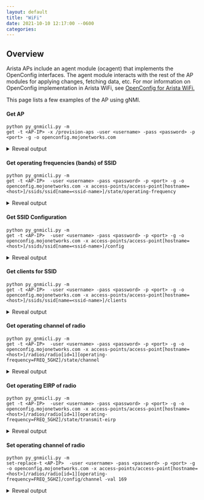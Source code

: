 ```yaml
---
layout: default
title: "WiFi"
date: 2021-10-10 12:17:00 --0600
categories:
---
```


## Overview 

Arista APs include an agent module (ocagent) that implements the OpenConfig interfaces. The agent module interacts with the rest of the AP modules for applying changes, fetching data, etc. For mor information on OpenConfig implementation in Arista WiFi, see [OpenConfig for Arista WiFi.](https://wifihelp.arista.com/post/openconfig-for-arista-wifi?term=openconfig&page=1)

This page lists a few examples of the AP using gNMI.

#### Get AP

```shell
python py_gnmicli.py -m 
get -t <AP-IP> -x /provision-aps -user <username> -pass <password> -p <port> -g -o openconfig.mojonetworks.com
```

<details><summary>Reveal output</summary>
<p>

```javascript
{
  "openconfig-ap-manager:provision-ap": [
    {
      "mac": "30:86:2D:B0:0F:EF", 
      "config": {
        "country-code": "IN", 
        "hostname": "arista"
      }, 
      "state": {
        "country-code": "IN", 
        "hostname": "arista"
      }
    }
  ]
}
```

</p>
</details>

#### Get operating frequencies (bands) of SSID

```shell
python py_gnmicli.py -m
get -t <AP-IP>  -user <username> -pass <password> -p <port> -g -o openconfig.mojonetworks.com -x access-points/access-point[hostname=<host>]/ssids/ssid[name=<ssid-name>]/state/operating-frequency
```

<details><summary>Reveal output</summary>
<p>

```javascript
FREQ_2_5_GHZ
```

</p>
</details>

#### Get SSID Configuration

```shell
python py_gnmicli.py -m 
get -t <AP-IP>  -user <username> -pass <password> -p <port> -g -o openconfig.mojonetworks.com -x access-points/access-point[hostname=<host>]/ssids/ssid[name=<ssid-name>]/config
```

<details><summary>Reveal output</summary>
<p>

```javascript
{
  "openconfig-access-points:dva": true, 
  "openconfig-access-points:supported-data-rates-5g": [
    "openconfig-wifi-types:RATE_11MB", 
    "openconfig-wifi-types:RATE_12MB", 
    "openconfig-wifi-types:RATE_18MB", 
    "openconfig-wifi-types:RATE_24MB", 
    "openconfig-wifi-types:RATE_36MB", 
    "openconfig-wifi-types:RATE_48MB", 
    "openconfig-wifi-types:RATE_54MB"
  ], 
  "openconfig-access-points:opmode": "WPA2_PERSONAL", 
  "openconfig-access-points:okc": true, 
  "openconfig-access-points:supported-data-rates-2g": [
    "openconfig-wifi-types:RATE_11MB", 
    "openconfig-wifi-types:RATE_12MB", 
    "openconfig-wifi-types:RATE_18MB", 
    "openconfig-wifi-types:RATE_24MB", 
    "openconfig-wifi-types:RATE_36MB", 
    "openconfig-wifi-types:RATE_48MB", 
    "openconfig-wifi-types:RATE_54MB"
  ], 
  "openconfig-access-points:name": "OCWiFi1", 
  "openconfig-access-points:basic-data-rates-2g": [
    "openconfig-wifi-types:RATE_11MB", 
    "openconfig-wifi-types:RATE_12MB", 
    "openconfig-wifi-types:RATE_18MB", 
    "openconfig-wifi-types:RATE_24MB", 
    "openconfig-wifi-types:RATE_36MB", 
    "openconfig-wifi-types:RATE_48MB", 
    "openconfig-wifi-types:RATE_54MB"
  ], 
  "openconfig-access-points:wpa2-psk": "0123456789", 
  "openconfig-access-points:basic-data-rates-5g": [
    "openconfig-wifi-types:RATE_11MB", 
    "openconfig-wifi-types:RATE_12MB", 
    "openconfig-wifi-types:RATE_18MB", 
    "openconfig-wifi-types:RATE_24MB", 
    "openconfig-wifi-types:RATE_36MB", 
    "openconfig-wifi-types:RATE_48MB", 
    "openconfig-wifi-types:RATE_54MB"
  ]
}

```

</p>
</details>


#### Get clients for SSID

```shell
python py_gnmicli.py -m 
get -t <AP-IP>  -user <username> -pass <password> -p <port> -g -o openconfig.mojonetworks.com -x access-points/access-point[hostname=<host>]/ssids/ssid[name=<ssid-name>]/clients
```

<details><summary>Reveal output</summary>
<p>

```javascript
{
  "openconfig-access-points:client": [
    {
      "mac": "C2:2F:42:79:CB:BA", 
      "client-rf": {
        "state": {
          "phy-rate": 0, 
          "rssi": -52, 
          "frequency": 0, 
          "snr": 42, 
          "ss": 0
        }
      }, 
      "state": {
        "mac": "C2:2F:42:79:CB:BA", 
        "counters": {
          "tx-bytes": "34707", 
          "tx-retries": "0", 
          "rx-bytes": "19705", 
          "rx-retries": "18"
        }
      }, 
      "client-connection": {
        "state": {
          "username": "", 
          "client-state": "openconfig-wifi-types:AUTHENTICATED", 
          "hostname": "", 
          "operating-system": "", 
          "ipv6-addresses": [
            "fe80::c02f:42ff:fe79:cbba"
          ], 
          "ipv4-address": [
            "192.168.29.250"
          ], 
          "connection-time": "1628849487411018113"
        }
      }
    }
  ]
}

```
</p>
</details>

#### Get operating channel of radio


```shell
python py_gnmicli.py -m 
get -t <AP-IP>  -user <username> -pass <password> -p <port> -g -o openconfig.mojonetworks.com -x access-points/access-point[hostname=<host>]/radios/radio[id=1][operating-frequency=FREQ_5GHZ]/state/channel
```

<details><summary>Reveal output</summary>
<p>

```javascript
{
  timestamp: 1628855017049472718
  update {
    path {
      elem {
        name: "access-points"
      }
      elem {
        name: "access-point"
        key {
          key: "hostname"
          value: "arista"
        }
      }
      elem {
        name: "radios"
      }
      elem {
        name: "radio"
        key {
          key: "id"
          value: "1"
        }
        key {
          key: "operating-frequency"
          value: "FREQ_5GHZ"
        }
      }
      elem {
        name: "state"
      }
      elem {
        name: "channel"
      }
    }
    val {
      uint_val: 36
    }
  }
}

```

</p>
</details>

#### Get operating EIRP of radio

```shell
python py_gnmicli.py -m 
get -t <AP-IP>  -user <username> -pass <password> -p <port> -g -o openconfig.mojonetworks.com -x access-points/access-point[hostname=<host>]/radios/radio[id=1][operating-frequency=FREQ_5GHZ]/state/transmit-eirp
```
<details><summary>Reveal output</summary>
<p>

```javascript
{
  timestamp: 1628855017049472718
  update {
    path {
      elem {
        name: "access-points"
      }
      elem {
        name: "access-point"
        key {
          key: "hostname"
          value: "arista"
        }
      }
      elem {
        name: "radios"
      }
      elem {
        name: "radio"
        key {
          key: "id"
          value: "1"
        }
        key {
          key: "operating-frequency"
          value: "FREQ_5GHZ"
        }
      }
      elem {
        name: "state"
      }
      elem {
        name: "transmit-eirp"
      }
    }
    val {
      uint_val: 28
    }
  }
}
```

</p>
</details>

#### Set operating channel of radio

```shell
python py_gnmicli.py -m 
set-replace-t <AP-IP>  -user <username> -pass <password> -p <port> -g -o openconfig.mojonetworks.com -x access-points/access-point[hostname=<host>]/radios/radio[id=1][operating-frequency=FREQ_5GHZ]/config/channel -val 169
```

<details><summary>Reveal output</summary>
<p>

```javascript
response {
  path {
    elem {
      name: "access-points"
    }
    elem {
      name: "access-point"
      key {
        key: "hostname"
        value: "arista"
      }
    }
    elem {
      name: "radios"
    }
    elem {
      name: "radio"
      key {
        key: "id"
        value: "1"
      }
      key {
        key: "operating-frequency"
        value: "FREQ_5GHZ"
      }
    }
    elem {
      name: "config"
    }
    elem {
      name: "channel"
    }
  }
  op: REPLACE
}

```

</p>
</details>